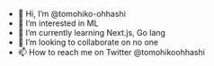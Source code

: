 - 👋 Hi, I’m @tomohiko-ohhashi
- 👀 I’m interested in ML
- 🌱 I’m currently learning Next.js, Go lang
- 💞️ I’m looking to collaborate on no one
- 📫 How to reach me on Twitter @tomohikoohhashi

<!---
tomohiko-ohhashi/tomohiko-ohhashi is a ✨ special ✨ repository because its `README.md` (this file) appears on your GitHub profile.
You can click the Preview link to take a look at your changes.
--->
